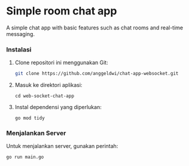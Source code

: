 # Simple room chat app

A simple chat app with basic features such as chat rooms and real-time messaging.

### Instalasi
1. Clone repositori ini menggunakan Git:
   ```bash
   git clone https://github.com/anggeldwi/chat-app-websocket.git

2. Masuk ke direktori aplikasi:
    ```
    cd web-socket-chat-app

3. Instal dependensi yang diperlukan:
    ```
    go mod tidy

### Menjalankan Server
Untuk menjalankan server, gunakan perintah:
    
    go run main.go
